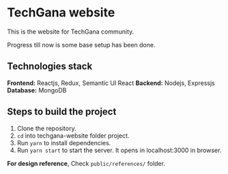 # TechGana website

This is the website for TechGana community.

Progress till now is some base setup has been done.

## Technologies stack

**Frontend:** Reactjs, Redux, Semantic UI React
**Backend:** Nodejs, Expressjs  
**Database:** MongoDB

## Steps to build the project

1. Clone the repository.
2. `cd` into techgana-website folder project.
3. Run `yarn` to install dependencies.
4. Run `yarn start` to start the server. It opens in localhost:3000 in browser.

**For design reference**, Check `public/references/` folder.

